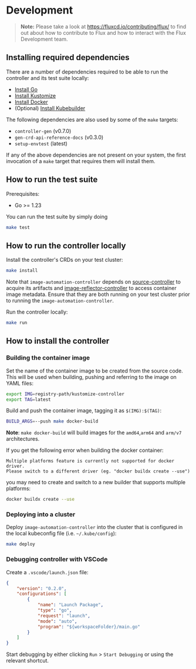 # Development

> **Note:** Please take a look at <https://fluxcd.io/contributing/flux/>
> to find out about how to contribute to Flux and how to interact with the
> Flux Development team.

## Installing required dependencies

There are a number of dependencies required to be able to run the controller and its test suite locally:

- [Install Go](https://golang.org/doc/install)
- [Install Kustomize](https://kubernetes-sigs.github.io/kustomize/installation/)
- [Install Docker](https://docs.docker.com/engine/install/)
- (Optional) [Install Kubebuilder](https://book.kubebuilder.io/quick-start.html#installation)

The following dependencies are also used by some of the `make` targets:

- `controller-gen` (v0.7.0)
- `gen-crd-api-reference-docs` (v0.3.0)
- `setup-envtest` (latest)

If any of the above dependencies are not present on your system, the first invocation of a `make` target that requires them will install them.

## How to run the test suite

Prerequisites:
* Go >= 1.23

You can run the test suite by simply doing

```sh
make test
```
## How to run the controller locally

Install the controller's CRDs on your test cluster:

```sh
make install
```

Note that `image-automation-controller` depends on [source-controller](https://github.com/fluxcd/source-controller) to acquire its artifacts and [image-reflector-controller](https://github.com/fluxcd/image-reflector-controller) to access container image metadata. Ensure that they are both running on your test cluster prior to running the `image-automation-controller`.

Run the controller locally:

```sh
make run
```

## How to install the controller

### Building the container image

Set the name of the container image to be created from the source code. This will be used when building, pushing and referring to the image on YAML files:

```sh
export IMG=registry-path/kustomize-controller
export TAG=latest
```
Build and push the container image, tagging it as `$(IMG):$(TAG)`:

```sh
BUILD_ARGS=--push make docker-build
```
**Note**: `make docker-build` will build images for the `amd64`,`arm64` and `arm/v7` architectures.

If you get the following error when building the docker container:
```
Multiple platforms feature is currently not supported for docker driver.
Please switch to a different driver (eg. "docker buildx create --use")
```

you may need to create and switch to a new builder that supports multiple platforms:

```sh
docker buildx create --use
```

### Deploying into a cluster

Deploy `image-automation-controller` into the cluster that is configured in the local kubeconfig file (i.e. `~/.kube/config`):

```sh
make deploy
```

### Debugging controller with VSCode

Create a `.vscode/launch.json` file:
```json
{
    "version": "0.2.0",
    "configurations": [
        {
            "name": "Launch Package",
            "type": "go",
            "request": "launch",
            "mode": "auto",
            "program": "${workspaceFolder}/main.go"
        }
    ]
}
```

Start debugging by either clicking `Run` > `Start Debugging` or using
the relevant shortcut.
